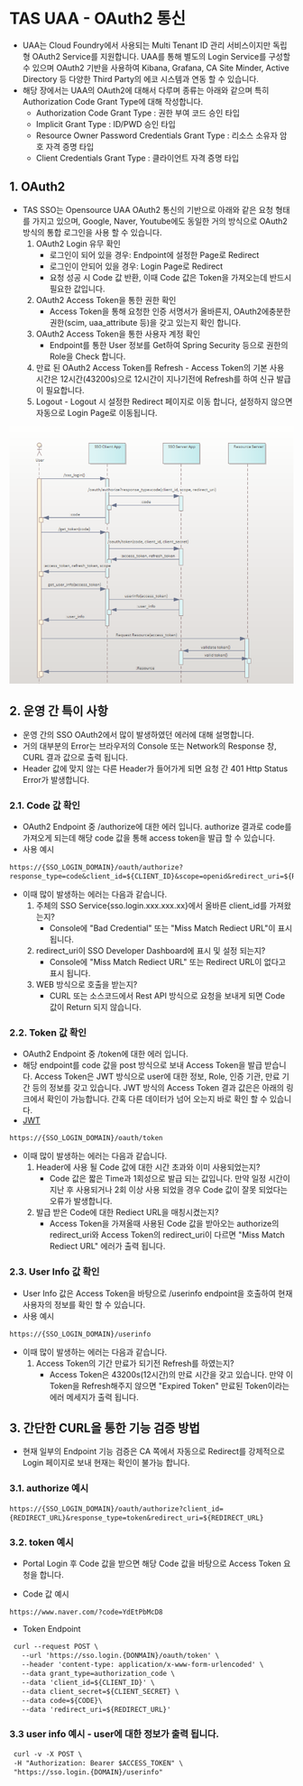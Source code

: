 # TAS UAA - OAuth2 통신
- UAA는 Cloud Foundry에서 사용되는 Multi Tenant ID 관리 서비스이지만 독립형 OAuth2 Service를 지원합니다. UAA를 통해 별도의 Login Service를 구성할 수 있으며 OAuth2 기반을 사용하여 Kibana, Grafana, CA Site Minder, Active Directory 등 다양한 Third Party의 에코 시스템과 연동 할 수 있습니다.
- 해당 장에서는 UAA의 OAuth2에 대해서 다루며 종류는 아래와 같으며 특히 Authorization Code Grant Type에 대해 작성합니다.
	- Authorization Code Grant Type : 권한 부여 코드 승인 타입
	- Implicit Grant Type : ID/PWD 승인 타입
	- Resource Owner Password Credentials Grant Type : 리소스 소유자 암호 자격 증명 타입
	- Client Credentials Grant Type : 클라이언트 자격 증명 타입


## 1. OAuth2

- TAS SSO는 Opensource UAA OAuth2 통신의 기반으로 아래와 같은 요청 형태를 가지고 있으며, Google, Naver, Youtube에도 동일한 거의 방식으로 OAuth2 방식의 통합 로그인을 사용 할 수 있습니다.
	1) OAuth2 Login 유무 확인
		- 로그인이 되어 있을 경우: Endpoint에 설정한 Page로 Redirect
		- 로그인이 안되어 있을 경우: Login Page로 Redirect
		- 요청 성공 시 Code 값 반환, 이때 Code 값은 Token을 가져오는데 반드시 필요한 값입니다.
	2) OAuth2 Access Token을 통한 권한 확인
		- Access Token을 통해 요청한 인증 서명서가 올바른지, OAuth2에충분한 권한(scim, uaa_attribute 등)을 갖고 있는지 확인 합니다. 
	3) OAuth2 Access Token을 통한 사용자 계정 확인
	    - Endpoint를 통한 User 정보를 Get하여 Spring Security 등으로 권한의 Role을 Check 합니다.
	4) 만료 된 OAuth2 Access Token를 Refresh
		    - Access Token의 기본 사용 시간은 12시간(43200s)으로 12시간이 지나기전에 Refresh를 하여 신규 발급이 필요합니다.
	5) Logout
		    - Logout 시 설정한 Redirect 페이지로 이동 합니다, 설정하지 않으면 자동으로 Login Page로 이동됩니다.

![sso-ac](./images/sso.PNG)


## 2. 운영 간 특이 사항
- 운영 간의 SSO OAuth2에서 많이 발생하였던 에러에 대해 설명합니다.
- 거의 대부분의 Error는 브라우저의 Console 또는 Network의 Response 창, CURL 결과 값으로 출력 됩니다.
- Header 값에 맞지 않는 다른 Header가 들어가게 되면 요청 간 401 Http Status Error가 발생합니다.

### 2.1. Code 값 확인
-  OAuth2 Endpoint 중 /authorize에 대한 에러 입니다. authorize 결과로 code를 가져오게 되는데 해당 code 값을 통해 access token을 발급 할 수 있습니다.
- 사용 예시

```
https://{SSO_LOGIN_DOMAIN}/oauth/authorize?response_type=code&client_id=${CLIENT_ID}&scope=openid&redirect_uri=${REDIRECT_URL}
```

- 이때 많이 발생하는 에러는 다음과 같습니다.
	1) 주체의 SSO Service{sso.login.xxx.xxx.xx}에서 올바른 client_id를 가져왔는지?
		- Console에 "Bad Credential" 또는 "Miss Match Rediect URL"이 표시 됩니다. 
	2) redirect_uri이 SSO Developer Dashboard에 표시 및 설정 되는지?
		- Console에 "Miss Match Rediect URL" 또는 Redirect URL이 없다고 표시 됩니다.
	3) WEB 방식으로 호출을 받는지?
		- CURL 또는 소스코드에서 Rest API 방식으로 요청을 보내게 되면 Code 값이 Return 되지 않습니다.

### 2.2. Token 값 확인
- OAuth2 Endpoint 중 /token에 대한 에러 입니다.
- 해당 endpoint를 code 값을 post 방식으로 보내 Access Token을 발급 받습니다. Access Token은 JWT 방식으로 user에 대한 정보, Role, 인증 기관, 만료 기간 등의 정보를 갖고 있습니다. JWT 방식의 Access Token 결과 값은은 아래의 링크에서 확인이 가능합니다. 간혹 다른 데이터가 넘어 오는지 바로 확인 할 수 있습니다.
- [JWT](https://jwt.io/)


```
https://{SSO_LOGIN_DOMAIN}/oauth/token
```

- 이때 많이 발생하는 에러는 다음과 같습니다.
	1) Header에 사용 될 Code 값에 대한 시간 초과와 이미 사용되었는지?
		- Code 값은 짧은 Time과 1회성으로 발급 되는 값입니다. 만약 일정 시간이 지난 후 사용되거나 2회 이상 사용 되었을 경우 Code 값이 잘못 되었다는 오류가 발생합니다.
	2) 발급 받은 Code에 대한 Rediect URL을 매칭시켰는지?
		- Access Token을 가져올때 사용된 Code 값을 받아오는 authorize의 redirect_uri와 Access Token의 redirect_uri이 다르면 "Miss Match Rediect URL" 에러가 출력 됩니다.

### 2.3. User Info 값 확인
- User Info 값은 Access Token을 바탕으로 /userinfo endpoint을 호출하여 현재 사용자의 정보를 확인 할 수 있습니다.
- 사용 예시

```
https://{SSO_LOGIN_DOMAIN}/userinfo
```

- 이때 많이 발생하는 에러는 다음과 같습니다.
	1) Access Token의 기간 만료가 되기전 Refresh를 하였는지?
		- Access Token은 43200s(12시간)의 만료 시간을 갖고 있습니다. 만약 이 Token을 Refresh해주지 않으면 "Expired Token" 만료된 Token이라는 에러 메세지가 출력 됩니다.


## 3. 간단한 CURL을 통한 기능 검증 방법

- 현재 일부의 Endpoint 기능 검증은 CA 쪽에서 자동으로 Redirect를 강제적으로 Login 페이지로 보내 현재는 확인이 불가능 합니다.

### 3.1. authorize 예시

```
https://{SSO_LOGIN_DOMAIN}/oauth/authorize?client_id={REDIRECT_URL}&response_type=token&redirect_uri=${REDIRECT_URL}
```

### 3.2. token 예시
-  Portal Login  후 Code 값을 받으면 해당 Code 값을 바탕으로 Access Token 요청을 합니다.

- Code 값 예시
```
https://www.naver.com/?code=YdEtPbMcD8
```

- Token Endpoint

```
 curl --request POST \
   --url 'https://sso.login.{DONMAIN}/oauth/token' \
   --header 'content-type: application/x-www-form-urlencoded' \
   --data grant_type=authorization_code \
   --data 'client_id=${CLIENT_ID}' \
   --data client_secret=${CLIENT_SECRET} \
   --data code=${CODE}\
   --data 'redirect_uri=${REDIRECT_URL}'
```

### 3.3 user info 예시 - user에 대한 정보가 출력 됩니다.

```
 curl -v -X POST \
 -H "Authorization: Bearer $ACCESS_TOKEN" \
 "https://sso.login.{DOMAIN}/userinfo"
```




